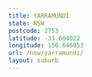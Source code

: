 ```yaml
---
title: YARRAMUNDI
state: NSW
postcode: 2753
latitude: -33.604022
longitude: 150.646053
url: /nsw/yarramundi/
layout: suburb
---
```

